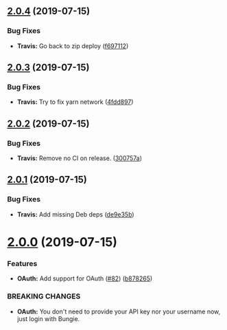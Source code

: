 ## [2.0.4](https://github.com/brakacai/discord-ghost/compare/v2.0.3...v2.0.4) (2019-07-15)


### Bug Fixes

* **Travis:** Go back to zip deploy ([f697112](https://github.com/brakacai/discord-ghost/commit/f697112))

## [2.0.3](https://github.com/brakacai/discord-ghost/compare/v2.0.2...v2.0.3) (2019-07-15)


### Bug Fixes

* **Travis:** Try to fix yarn network ([4fdd897](https://github.com/brakacai/discord-ghost/commit/4fdd897))

## [2.0.2](https://github.com/brakacai/discord-ghost/compare/v2.0.1...v2.0.2) (2019-07-15)


### Bug Fixes

* **Travis:** Remove no CI on release. ([300757a](https://github.com/brakacai/discord-ghost/commit/300757a))

## [2.0.1](https://github.com/brakacai/discord-ghost/compare/v2.0.0...v2.0.1) (2019-07-15)


### Bug Fixes

* **Travis:** Add missing Deb deps ([de9e35b](https://github.com/brakacai/discord-ghost/commit/de9e35b))

# [2.0.0](https://github.com/brakacai/discord-ghost/compare/v1.2.1...v2.0.0) (2019-07-15)


### Features

* **OAuth:** Add support for OAuth ([#82](https://github.com/brakacai/discord-ghost/issues/82)) ([b878265](https://github.com/brakacai/discord-ghost/commit/b878265))


### BREAKING CHANGES

* **OAuth:** You don't need to provide your API key nor your username now, just login with Bungie.
